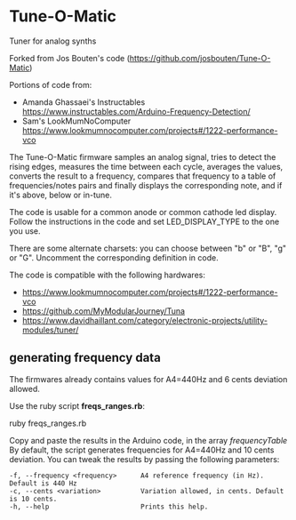 # Tune-O-Matic
Tuner for analog synths

Forked from Jos Bouten's code (https://github.com/josbouten/Tune-O-Matic)

Portions of code from:
 - Amanda Ghassaei's Instructables https://www.instructables.com/Arduino-Frequency-Detection/
 - Sam's LookMumNoComputer https://www.lookmumnocomputer.com/projects#/1222-performance-vco

The Tune-O-Matic firmware samples an analog signal, tries to detect the rising edges, measures the time between each cycle, averages the values, converts the result to a frequency, compares that frequency to a table of frequencies/notes pairs and finally displays the corresponding note, and if it's above, below or in-tune.


The code is usable for a common anode or common cathode led display. 
Follow the instructions in the code and set LED_DISPLAY_TYPE to the one you use.

There are some alternate charsets: you can choose between "b" or "B", "g" or "G". Uncomment the corresponding definition in code.

The code is compatible with the following hardwares:
 - https://www.lookmumnocomputer.com/projects#/1222-performance-vco
 - https://github.com/MyModularJourney/Tuna
 - https://www.davidhaillant.com/category/electronic-projects/utility-modules/tuner/


## generating frequency data
The firmwares already contains values for A4=440Hz and 6 cents deviation allowed.

Use the ruby script **freqs_ranges.rb**:

  ruby freqs_ranges.rb

Copy and paste the results in the Arduino code, in the array *frequencyTable*
By default, the script generates frequencies for A4=440Hz and 10 cents deviation.
You can tweak the results by passing the following parameters:

    -f, --frequency <frequency>      A4 reference frequency (in Hz). Default is 440 Hz
    -c, --cents <variation>          Variation allowed, in cents. Default is 10 cents.
    -h, --help                       Prints this help.


